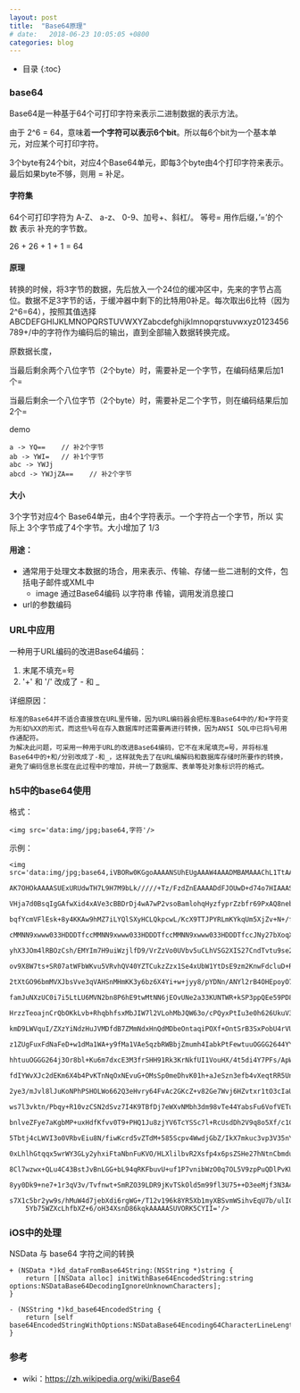 ```yaml
---
layout: post
title:  "Base64原理"
# date:   2018-06-23 10:05:05 +0800
categories: blog
---
```


* 目录
{:toc}

### base64
Base64是一种基于64个可打印字符来表示二进制数据的表示方法。

由于 2^6 = 64，意味着**一个字符可以表示6个bit**。所以每6个bit为一个基本单元，对应某个可打印字符。

3个byte有24个bit，对应4个Base64单元，即每3个byte由4个打印字符来表示。最后如果byte不够，则用 = 补足。


#### 字符集

64个可打印字符为  A-Z、 a-z、 0-9、加号+、斜杠/。  等号= 用作后缀，’=’的个数 表示 补充的字节数。

26 + 26 + 1 + 1 = 64

#### 原理

转换的时候，将3字节的数据，先后放入一个24位的缓冲区中，先来的字节占高位。数据不足3字节的话，于缓冲器中剩下的比特用0补足。每次取出6比特（因为 2^6=64），按照其值选择ABCDEFGHIJKLMNOPQRSTUVWXYZabcdefghijklmnopqrstuvwxyz0123456789+/中的字符作为编码后的输出，直到全部输入数据转换完成。

原数据长度，

当最后剩余两个八位字节（2个byte）时，需要补足一个字节，在编码结果后加1个=

当最后剩余一个八位字节（2个byte）时，需要补足二个字节，则在编码结果后加2个=

demo

```
a -> YQ==    // 补2个字节
ab -> YWI=   // 补1个字节
abc -> YWJj  
abcd -> YWJjZA==    // 补2个字节
```

#### 大小

3个字节对应4个 Base64单元，由4个字符表示。一个字符占一个字节，所以 实际上 3个字节成了4个字节。大小增加了 1/3 

#### 用途：

* 通常用于处理文本数据的场合，用来表示、传输、存储一些二进制的文件，包括电子邮件或XML中
    * image 通过Base64编码 以字符串 传输，调用发消息接口
* url的参数编码

### URL中应用

一种用于URL编码的改进Base64编码：

1. 末尾不填充=号
2. '+' 和 '/' 改成了 - 和 _ 

详细原因：
>
    标准的Base64并不适合直接放在URL里传输，因为URL编码器会把标准Base64中的/和+字符变为形如%XX的形式，而这些%号在存入数据库时还需要再进行转换，因为ANSI SQL中已将%号用作通配符。
    为解决此问题，可采用一种用于URL的改进Base64编码，它不在末尾填充=号，并将标准Base64中的+和/分别改成了-和_，这样就免去了在URL编解码和数据库存储时所要作的转换，避免了编码信息长度在此过程中的增加，并统一了数据库、表单等处对象标识符的格式。

### h5中的base64使用

格式：

```
<img src='data:img/jpg;base64,字符'/>
```

示例：
```
<img src='data:img/jpg;base64,iVBORw0KGgoAAAANSUhEUgAAAW4AAADMBAMAAAChL1TtAAAABGdBTUEAALGPC/xhBQAAAAFzUkdC
    AK7OHOkAAAASUExURUdwTH7L9H7M9bLk/////+Tz/FzdZnEAAAADdFJOUwD+d74o7HIAAASGSURB
    VHja7d0BsqIgGAfwXid4xAVe3cBBDrDj4wA7wP2vsoBamlohqHyzfyprZzbfr69PxAQ8nebLjRVQ
    bqfYcmVFlEsk+8y4KKAw9hMZ7iLYQlSXyHCLQkpcwL/KcX9TTJPYRLmKYkqUm5XjZv+N+/fwAjfc
    cMMNN9xwww033HDDDTfccMMNN9xwww033HDDDTfccMMNN9xwww033HDDDTfccJNy27bXoqXl1oKL
    yhX3JOm4lRBOzCsh/EMYIm7H9uiWzjlfD9/VrZzVo0UVbv5uCLhVSG2XIS27CndTvtu9se2sL6XW
    ov9X8W7ts+SR07atWFbWKvu5VRvhQV40YZTCukzZzx1Se4xUbW1YtDsE9zm2KnwFdcluD+Rm+mn4
    2tXtGO96bmMVXJbsVve3qVAHSnMHmKK3y6bz6X4Yi+w+jyy8/pYDNn/ANYl2rB4OHEpoyO7s7nY1
    famJuNXzUC0i7i5LtLU6MVN2bn8P6hE9twMtNN6jEOvUNe2a33KUNTWR+kSP3ppQEe59PD8KcEOl
    HrzzTeoajnCrQbOKkLvb+RhqbhfsxMbJIW7l2VLohMbJQW63o/cPQyxPtIu3e0h626UkuV36RriU
    kmD9LWVquI/ZXzYiNdzHuJVMDfdB7ZMmNdxHnQdMDbeOntaqiPOXf+OntSrB3SxPobU4rVUJ7orH
    z1ZUgFuxFdNaFeD+w1dMa1WA+y9fMa1VAe5qzbRWBbjZmumh4IabkPtFewtuuOGGG2644YYbbrjh
    hhtuuOGGG264j3Or8bl+Ku6m7dxcE3M3frSHH91Rk3KrNkfUI1VouHX/4t5di4Y7PFs/ApWWW9V9
    fdIYWvXJc2dEKm6X4b4PvKTnNqOxNEvuG+OMsSp0meDhvK01h+aJeSzn3efb4vXeqtRR5UntE22X
    2ye3/mJvl8lJuKoNPhPSHOLWo662Q3eHvry64FvAc2GKcZ+v82Ge7Wvj6HZvtxr1tO3cIaUjLj3m
    ws7l3vktn/Pbqy+R10vzCSN2dSvz7I4K9TBfDj7eWXvNMbh3dm98vTe44YabsFu6VofVETuebcun
    bnlveZFye7aKgbMP+uxHdfKfvv0T9+PHQ1Ju8zjYV6TcYSSc7l+RcUsdDh2V9q8o5Xf/c1C2C93u
    5Tbtj4cLWVI3o0VRbvEiu8N/fiwKcrd5vZTdM+585Scpv4WwdjGbZ/IkX7mkuc3vp3V35nYVo+q2
    0xLhlhGtqqx5wrWY3GLy2yhxiFtaNbnFuKVO/HLXlilbvR2Xsfp4x6psZSHe27hNtnCbmduG8c4X
    8Cl7wzwx+QLu4C43BstJvBnLGG+bL94qRKFbuvU+uf1P7vnibWzO0q7OL5V9zpPuQDlPvKUrVlpt
    8yy0Dk9+ne7+1r3qV3v/Tvfnwt+SmRZO39LDR9jKvTSkOld5m99fl3U75++D3eeMjf3N3A4+afpe
    s7X1c5br2yw9s/hMuW4d7jebXdi6rgWG+/T12v196k8YR5Xb1myXBSvmWSihvEqU7b/ulICz5dPs
    5Yb75WZXcLhfbXZ+6/oH34XsnD86kqkAAAAASUVORK5CYII='/>
```

### iOS中的处理

NSData 与 base64 字符之间的转换

```
+ (NSData *)kd_dataFromBase64String:(NSString *)string {
    return [[NSData alloc] initWithBase64EncodedString:string options:NSDataBase64DecodingIgnoreUnknownCharacters];
}

- (NSString *)kd_base64EncodedString {
    return [self base64EncodedStringWithOptions:NSDataBase64Encoding64CharacterLineLength];
}
```


### 参考

- wiki：https://zh.wikipedia.org/wiki/Base64